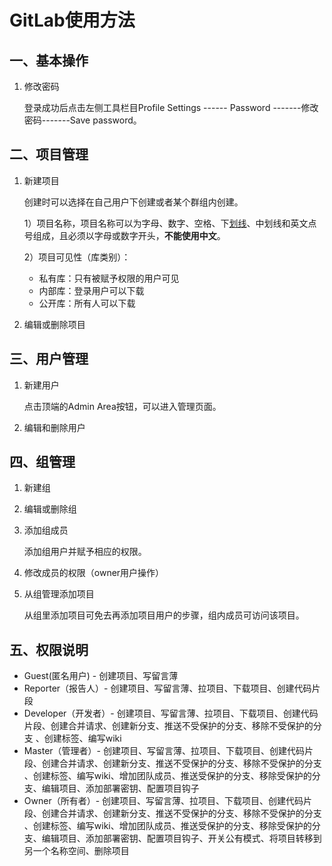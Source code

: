# GitLab使用方法

## 一、基本操作	

1. 修改密码

   登录成功后点击左侧工具栏目Profile Settings ------ Password -------修改密码-------Save password。

## 二、项目管理

1. 新建项目

   创建时可以选择在自己用户下创建或者某个群组内创建。

   1）项目名称，项目名称可以为字母、数字、空格、下[划线](https://www.baidu.com/s?wd=%E5%88%92%E7%BA%BF&tn=24004469_oem_dg&rsv_dl=gh_pl_sl_csd)、中划线和英文点号组成，且必须以字母或数字开头，**不能使用中文**。

   2）项目可见性（库类别）：

   - 私有库：只有被赋予权限的用户可见
   - 内部库：登录用户可以下载
   - 公开库：所有人可以下载

2. 编辑或删除项目

## 三、用户管理

1. 新建用户

   点击顶端的Admin Area按钮，可以进入管理页面。

2. 编辑和删除用户

## 四、组管理

1. 新建组

2. 编辑或删除组

3. 添加组成员

   添加组用户并赋予相应的权限。

4. 修改成员的权限（owner用户操作）

5. 从组管理添加项目

   从组里添加项目可免去再添加项目用户的步骤，组内成员可访问该项目。

## 五、权限说明  

- Guest(匿名用户) - 创建项目、写留言薄
- Reporter（报告人）- 创建项目、写留言薄、拉项目、下载项目、创建代码片段
- Developer（开发者）- 创建项目、写留言薄、拉项目、下载项目、创建代码片段、创建合并请求、创建新分支、推送不受保护的分支、移除不受保护的分支 、创建标签、编写wiki
- Master（管理者）- 创建项目、写留言薄、拉项目、下载项目、创建代码片段、创建合并请求、创建新分支、推送不受保护的分支、移除不受保护的分支 、创建标签、编写wiki、增加团队成员、推送受保护的分支、移除受保护的分支、编辑项目、添加部署密钥、配置项目钩子
- Owner（所有者）- 创建项目、写留言薄、拉项目、下载项目、创建代码片段、创建合并请求、创建新分支、推送不受保护的分支、移除不受保护的分支 、创建标签、编写wiki、增加团队成员、推送受保护的分支、移除受保护的分支、编辑项目、添加部署密钥、配置项目钩子、开关公有模式、将项目转移到另一个名称空间、删除项目